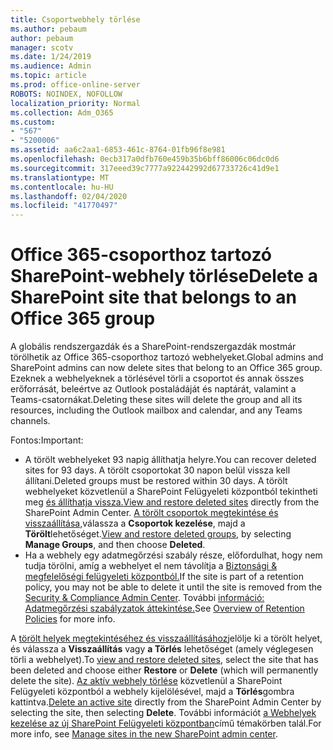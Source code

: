 ```yaml
---
title: Csoportwebhely törlése
ms.author: pebaum
author: pebaum
manager: scotv
ms.date: 1/24/2019
ms.audience: Admin
ms.topic: article
ms.prod: office-online-server
ROBOTS: NOINDEX, NOFOLLOW
localization_priority: Normal
ms.collection: Adm_O365
ms.custom:
- "567"
- "5200006"
ms.assetid: aa6c2aa1-6853-461c-8764-01fb96f8e981
ms.openlocfilehash: 0ecb317a0dfb760e459b35b6bff86006c06dc0d6
ms.sourcegitcommit: 317eeed39c7777a922442992d67733726c41d9e1
ms.translationtype: MT
ms.contentlocale: hu-HU
ms.lasthandoff: 02/04/2020
ms.locfileid: "41770497"
---
```

# <a name="delete-a-sharepoint-site-that-belongs-to-an-office-365-group"></a><span data-ttu-id="064e1-102">Office 365-csoporthoz tartozó SharePoint-webhely törlése</span><span class="sxs-lookup"><span data-stu-id="064e1-102">Delete a SharePoint site that belongs to an Office 365 group</span></span>

<span data-ttu-id="064e1-103">A globális rendszergazdák és a SharePoint-rendszergazdák mostmár törölhetik az Office 365-csoporthoz tartozó webhelyeket.</span><span class="sxs-lookup"><span data-stu-id="064e1-103">Global admins and SharePoint admins can now delete sites that belong to an Office 365 group.</span></span> <span data-ttu-id="064e1-104">Ezeknek a webhelyeknek a törlésével törli a csoportot és annak összes erőforrását, beleértve az Outlook postaládáját és naptárát, valamint a Teams-csatornákat.</span><span class="sxs-lookup"><span data-stu-id="064e1-104">Deleting these sites will delete the group and all its resources, including the Outlook mailbox and calendar, and any Teams channels.</span></span>
  
<span data-ttu-id="064e1-105">Fontos:</span><span class="sxs-lookup"><span data-stu-id="064e1-105">Important:</span></span>

- <span data-ttu-id="064e1-106">A törölt webhelyeket 93 napig állíthatja helyre.</span><span class="sxs-lookup"><span data-stu-id="064e1-106">You can recover deleted sites for 93 days.</span></span> <span data-ttu-id="064e1-107">A törölt csoportokat 30 napon belül vissza kell állítani.</span><span class="sxs-lookup"><span data-stu-id="064e1-107">Deleted groups must be restored within 30 days.</span></span> <span data-ttu-id="064e1-108">A törölt webhelyeket közvetlenül a SharePoint Felügyeleti központból tekintheti meg [és állíthatja vissza.](https://admin.microsoft.com/sharepoint)</span><span class="sxs-lookup"><span data-stu-id="064e1-108">[View and restore deleted sites](https://admin.microsoft.com/sharepoint) directly from the SharePoint Admin Center.</span></span> <span data-ttu-id="064e1-109">[A törölt csoportok megtekintése és visszaállítása,](https://outlook.office.com/people/group/deleted)válassza a **Csoportok kezelése**, majd a **Törölt**lehetőséget.</span><span class="sxs-lookup"><span data-stu-id="064e1-109">[View and restore deleted groups](https://outlook.office.com/people/group/deleted), by selecting **Manage Groups**, and then choose **Deleted**.</span></span>
- <span data-ttu-id="064e1-110">Ha a webhely egy adatmegőrzési szabály része, előfordulhat, hogy nem tudja törölni, amíg a webhelyet el nem távolítja a [Biztonsági &amp; megfelelőségi felügyeleti központból.](https://protection.office.com/?rfr=AdminCenter#/retention)</span><span class="sxs-lookup"><span data-stu-id="064e1-110">If the site is part of a retention policy, you may not be able to delete it until the site is removed from the [Security &amp; Compliance Admin Center](https://protection.office.com/?rfr=AdminCenter#/retention).</span></span> <span data-ttu-id="064e1-111">További [információ: Adatmegőrzési szabályzatok áttekintése.](https://docs.microsoft.com/office365/securitycompliance/retention-policies#content-in-onedrive-accounts-and-sharepoint-sites)</span><span class="sxs-lookup"><span data-stu-id="064e1-111">See [Overview of Retention Policies](https://docs.microsoft.com/office365/securitycompliance/retention-policies#content-in-onedrive-accounts-and-sharepoint-sites) for more info.</span></span>
  
<span data-ttu-id="064e1-112">A [törölt helyek megtekintéséhez és visszaállításához](https://admin.microsoft.com/sharepoint)jelölje ki a törölt helyet, és válassza a **Visszaállítás** vagy **a Törlés** lehetőséget (amely véglegesen törli a webhelyet).</span><span class="sxs-lookup"><span data-stu-id="064e1-112">To [view and restore deleted sites](https://admin.microsoft.com/sharepoint), select the site that has been deleted and choose either **Restore** or **Delete** (which will permanently delete the site).</span></span> <span data-ttu-id="064e1-113">[Az aktív webhely törlése](https://admin.microsoft.com/sharepoint) közvetlenül a SharePoint Felügyeleti központból a webhely kijelölésével, majd a **Törlés**gombra kattintva.</span><span class="sxs-lookup"><span data-stu-id="064e1-113">[Delete an active site](https://admin.microsoft.com/sharepoint) directly from the SharePoint Admin Center by selecting the site, then selecting **Delete**.</span></span> <span data-ttu-id="064e1-114">További információt [a Webhelyek kezelése az új SharePoint Felügyeleti központban](https://docs.microsoft.com/sharepoint/manage-sites-in-new-admin-center)című témakörben talál.</span><span class="sxs-lookup"><span data-stu-id="064e1-114">For more info, see [Manage sites in the new SharePoint admin center](https://docs.microsoft.com/sharepoint/manage-sites-in-new-admin-center).</span></span>
  
